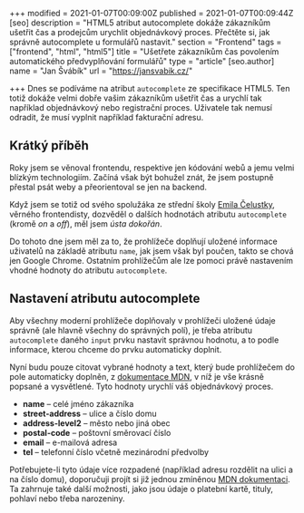 +++
modified = 2021-01-07T00:09:00Z
published = 2021-01-07T00:09:44Z
[seo]
description = "HTML5 atribut autocomplete dokáže zákazníkům ušetřit čas a prodejcům urychlit objednávkový proces. Přečtěte si, jak správně autocomplete u formulářů nastavit."
section = "Frontend"
tags = ["frontend", "html", "html5"]
title = "Ušetřete zákazníkům čas povolením automatického předvyplňování formulářů"
type = "article"
[seo.author]
name = "Jan Švábík"
url = "https://jansvabik.cz/"

+++
Dnes se podíváme na atribut `autocomplete` ze specifikace HTML5. Ten totiž dokáže velmi dobře vašim zákazníkům ušetřit čas a urychlí tak například objednávkový nebo registrační proces. Uživatele tak nemusí odradit, že musí vyplnit například fakturační adresu.

## Krátký příběh

Roky jsem se věnoval frontendu, respektive jen kódování webů a jemu velmi blízkým technologiím. Začíná však být bohužel znát, že jsem postupně přestal psát weby a přeorientoval se jen na backend.

Když jsem se totiž od svého spolužáka ze střední školy [Emila Čelustky](https://www.linkedin.com/in/emil-čelustka-00a698186/ "Emil Čelustka"), věrného frontendisty, dozvěděl o dalších hodnotách atributu `autocomplete` (kromě _on_ a _off_), měl jsem _ústa dokořán_.

Do tohoto dne jsem měl za to, že prohlížeče doplňují uložené informace uživatelů na základě atributu `name`, jak jsem však byl poučen, takto se chová jen Google Chrome. Ostatním prohlížečům ale lze pomoci právě nastavením vhodné hodnoty do atributu `autocomplete`.

## Nastavení atributu autocomplete

Aby všechny moderní prohlížeče doplňovaly v prohlížeči uložené údaje správně (ale hlavně všechny do správných polí), je třeba atributu `autocomplete` daného `input` prvku nastavit správnou hodnotu, a to podle informace, kterou chceme do prvku automaticky doplnit.

Nyní budu pouze citovat vybrané hodnoty a text, který bude prohlížečem do pole automaticky doplněn, z [dokumentace MDN](https://developer.mozilla.org/en-US/docs/Web/HTML/Attributes/autocomplete), v níž je vše krásně popsané a vysvětlené. Tyto hodnoty urychlí váš objednávkový proces.

* **name** – celé jméno zákazníka
* **street-address** – ulice a číslo domu
* **address-level2** – město nebo jiná obec
* **postal-code** – poštovní směrovací číslo
* **email** – e-mailová adresa
* **tel** – telefonní číslo včetně mezinárodní předvolby

Potřebujete-li tyto údaje více rozpadené (například adresu rozdělit na ulici a na číslo domu), doporučuji projít si již jednou zmíněnou [MDN dokumentaci](https://developer.mozilla.org/en-US/docs/Web/HTML/Attributes/autocomplete). Ta zahrnuje také další možnosti, jako jsou údaje o platební kartě, tituly, pohlaví nebo třeba narozeniny.